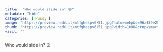 ```yaml
---
title:  "Who would slide in? 😩"
metadate: "hide"
categories: [ Pussy ]
image: "https://preview.redd.it/mtfghespv6k51.jpg?auto=webp&s=96a939e25348a12f09ecbaed780de1b3c6c4c931"
thumb: "https://preview.redd.it/mtfghespv6k51.jpg?width=1080&crop=smart&auto=webp&s=d7fe790b153f2cdae90dfda24040c26eda6e4bb7"
visit: ""
---
```

Who would slide in? 😩
